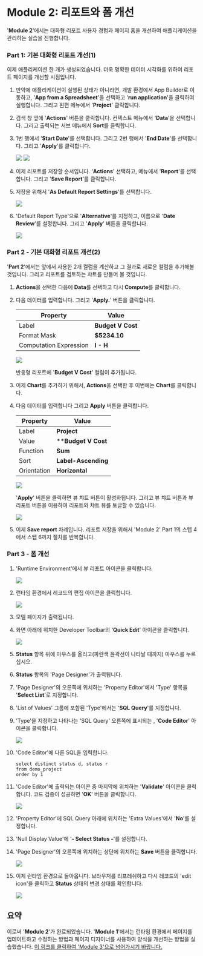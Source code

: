 # Module 2: 리포트와 폼 개선

'**Module 2**'에서는 대화형 리포트 사용자 경험과 페이지 홈을 개선하여 애플리케이션을 관리하는 실습을 진행합니다. 

### **Part 1**: 기본 대화형 리포트 개선(1)

이제 애플리케이션 한 개가 생성되었습니다. 더욱  명확한 데이터 시각화를 위하여 리포트 페이지를 개선할 시점입니다. 

1. 만약에 애플리케이션이 실행된 상태가 아니라면, 개발 환경에서  App Builder로 이동하고, '**App from a Spreadsheet**'을 선택하고 '**run application**'을 클릭하여 실행합니다. 그리고 왼편 메뉴에서 '**Project**' 클릭합니다. 

2. 검색 창 옆에 '**Actions**' 버튼을 클릭합니다. 컨텍스트 메뉴에서 '**Data**'을 선택합니다. 그리고 출력되는 서브 메뉴에서 **Sort**를 클릭합니다. 

3. 1번 행에서 '**Start Date**'를 선택합니다. 그리고 2번 행에서 '**End Date**'를 선택합니다. 그리고 '**Apply**'를 클릭합니다. 

    ![](images/2/new-sort-action.png)
    ![](images/2/new-sort.png)

4. 이제 리포트를 저장할 순서입니다. '**Actions**' 선택하고, 메뉴에서 '**Report**'를 선택합니다. 그리고 '**Save Report**'를 클릭합니다.

5. 저장을 위해서 '**As Default Report Settings**'를 선택합니다.

    ![](images/2/as-default-report-settings.png)

6. 'Default Report Type'으로 '**Alternative**'를 지정하고, 이름으로 '**Date Review**'를 설정합니다. 그리고 '**Apply**' 버튼을 클릭합니다.
  

    ![](images/2/default-report-type.png)

### **Part 2** - 기본 대화형 리포트 개선(2)

'**Part 2**'에서는 앞에서 사용한 2개 컬럼을 계산하고 그 결과로  새로운 컬럼을 추가해볼 것입니다. 그리고 리포트를 검토하는 챠트를 만들어 볼 것입니다. 

1. **Actions**을 선택한 다음에 **Data**를 선택하고 다시 **Compute**를 클릭합니다. 

2. 다음 데이터를 입력합니다. 그리고 '**Apply.**' 버튼을  클릭합니다.


    | Property | Value |
    | --- | --- |
    | Label | **Budget V Cost** |
    | Format Mask | **$5234.10** |
    | Computation Expression | **I - H** |

    ![](images/2/compute.png)

    반응형 리포트에 '**Budget V Cost**' 컬럼이 추가됩니다. 

3. 이제 **Chart**를 추가하기 위해서, **Actions**을 선택한 후 이번에는 **Chart**를 클릭합니다.

4. 다음 데이터를 입력합니다 그리고 **Apply** 버튼을 클릭합니다.

    | Property | Value |
    | --- | --- |
    | Label | **Project** |
    | Value | ****Budget V Cost** |
    | Function | **Sum** |
    | Sort | **Label-Ascending** |
    | Orientation | **Horizontal** |

    ![](images/2/chart.png)

    '**Apply**' 버튼을 클릭하면 뷰 챠트 버튼이 활성화됩니다. 그리고 뷰 챠트 버튼과 뷰 리포트 버튼을 이용하여 리포트와 챠트 뷰를 토글할 수 있습니다.  

    ![](images/2/view-chart.png)
    
5. 이제 **Save report** 차례입니다. 리포트 저장을 위해서 'Module 2' Part 1의 스텝 4에서 스텝 6까지 절차를 반복합니다. 
    
### **Part 3** - 폼 개선

1. 'Runtime Environment'에서 뷰 리포트 아이콘을 클릭합니다. 

    ![](images/2/new-view-report.png)

2. 런타임 환경에서 레코드의 편집 아이콘을 클릭합니다. 

    ![](images/2/new-edit-icon.png)

3. 모델 페이지가 출력됩니다. 

4. 화면 아래에 위치한 Developer Toolbar의 '**Quick Edit**' 아이콘을 클릭합니다. 

    ![](images/2/new-developer-toolbar.png)

5. **Status** 항목 위에 마우스를 올리고(파란색 윤곽선이 나타날 때까지) 마우스를 누르십시오.

6.  **Status** 항목의 'Page Designer'가 출력됩니다. 

7. 'Page Designer'의 오른쪽에 위치하는 'Property Editor'에서 'Type' 항목을 '**Select List**'로 지정합니다.

8. 'List of Values' 그룹에 포함된 'Type'에서는 '**SQL Query**'를 지정합니다.

9. 'Type'을 지정하고 나타나는 'SQL Query' 오른쪽에 표시되는 , '**Code Editor**' 아이콘을 클릭합니다.

    ![](images/2/new-code-editor.png)

10. 'Code Editor'에 다른 SQL을 입력합니다. 

    ```
    select distinct status d, status r
    from demo_project
    order by 1        
    ```

11. 'Code Editor'에 출력되는 아이콘 중 마지막에 위치하는 '**Validate**' 아이콘을 클릭합니다. 코드 검증이 성공하면 '**OK**' 버튼을 클릭합니다.

    ![](images/2/new-sql-code.png)
  
12. 'Property Editor'에 SQL Query 아래에 위치하는 'Extra Values'에서 '**No**'를 설정합니다.

13. 'Null Display Value'에 '**- Select Status -**'를 설정합니다.

14. 'Page Designer'의 오른쪽에 위치하는 상단에 위치하는 **Save** 버튼을 클릭합니다. 

    ![](images/2/new-list-of-values.png)

15. 이제 런타임 환경으로 돌아옵니다. 브라우저를 리프레쉬하고 다시 레코드의 'edit icon'을 클릭하고 **Status** 상태의 변경 상태를 확인합니다. 

    ![](images/2/new-status.png)

## 요약

이로써 '**Module 2**'가 완료되었습니다. '**Module 1**'에서는 런타임 환경에서 페이지를 업데이트하고 수정하는 방법과 페이지 디자이너를 사용하여 양식을 개선하는 방법을 실습했습니다. [이 링크를 클릭하여 'Module 3'으로 넘어가시기 바랍니다.](3-using-the-runtime-environment-adding-a-calendar.md)


